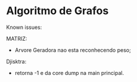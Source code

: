 # Algoritmo de Grafos

Known issues:

MATRIZ:

* Arvore Geradora nao esta reconhecendo peso;

Djisktra:

* retorna -1 e da core dump na main principal.
